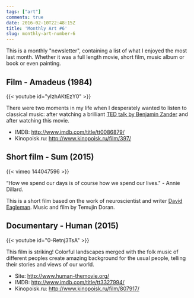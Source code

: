 ```yaml
---
tags: ["art"]
comments: true
date: 2016-02-10T22:48:15Z
title: 'Monthly Art #6'
slug: monthly-art-number-6
---
```


This is a monthly "newsletter", containing a list of what I enjoyed the most
last month. Whether it was a full length movie, short film, music album or
book or even painting.

<!--more-->

## Film - Amadeus (1984)

{{< youtube id="yIzhAKtEzY0" >}}

There were two moments in my life when I desperately wanted to listen to
classical music: after watching a brilliant [TED talk by Benjamin Zander][1] and
after watching this movie.

- IMDB: http://www.imdb.com/title/tt0086879/
- Kinopoisk.ru: http://www.kinopoisk.ru/film/397/

## Short film - Sum (2015)

{{< vimeo 144047596 >}}

“How we spend our days is of course how we spend our lives." - Annie Dillard.

This is a short film based on the work of neuroscientist and writer [David Eagleman](http://www.eagleman.com/). Music and film by Temujin Doran.

## Documentary - Human (2015)

{{< youtube id="0-Retnj3TsA" >}}

This film is striking! Colorful landscapes merged with the folk music of
different peoples create amazing background for the usual people, telling
their stories and views of our world.

- Site: http://www.human-themovie.org/
- IMDB: http://www.imdb.com/title/tt3327994/
- Kinopoisk.ru: http://www.kinopoisk.ru/film/807917/

[1]: https://www.ted.com/talks/benjamin_zander_on_music_and_passion
